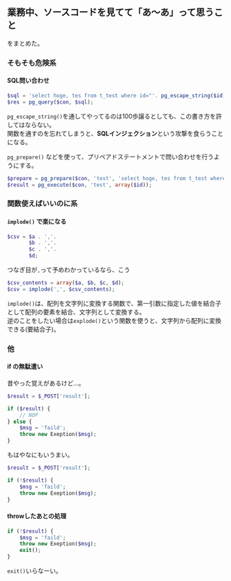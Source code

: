 ## 業務中、ソースコードを見てて「あ～あ」って思うこと
をまとめた。

### そもそも危険系
#### SQL問い合わせ
```php
$sql = 'select hoge, tes from t_test where id="'. pg_escape_string($id) .'"';
$res = pg_query($con, $sql);
```
`pg_escape_string()`を通してやってるのは100歩譲るとしても、この書き方を許してはならない。  
関数を通すのを忘れてしまうと、**SQLインジェクション**という攻撃を食らうことになる。  

`pg_prepare()` などを使って、プリペアドステートメントで問い合わせを行うようにする。
```php
$prepare = pg_prepare($con, 'test', 'select hoge, tes from t_test where id = $1');
$result = pg_execute($con, 'test', array($id));
```

### 関数使えばいいのに系
#### `implode()` で楽になる
```php
$csv = $a . ','.
       $b . ','.
       $c . ','.
       $d;
```
つなぎ目が`,`って予めわかっているなら、こう
```php
$csv_contents = array($a, $b, $c, $d);
$csv = implode(',', $csv_contents);
```
`implode()`は、配列を文字列に変換する関数で、第一引数に指定した値を結合子として配列の要素を結合、文字列として変換する。  
逆のことをしたい場合は`explode()`という関数を使うと、文字列から配列に変換できる(要結合子)。

### 他
#### if の無駄遣い
昔やった覚えがあるけど…。
```php
$result = $_POST['result'];

if ($result) {
    // NOP
} else {
    $msg = 'faild';
    throw new Exeption($msg);
}
```
もはやなにもいうまい。
```php
$result = $_POST['result'];

if (!$result) {
    $msg = 'faild';
    throw new Exeption($msg);
}
```
#### throwしたあとの処理
```php
if (!$result) {
    $msg = 'faild';
    throw new Exeption($msg);
    exit();
}
```
`exit()`いらなーい。
